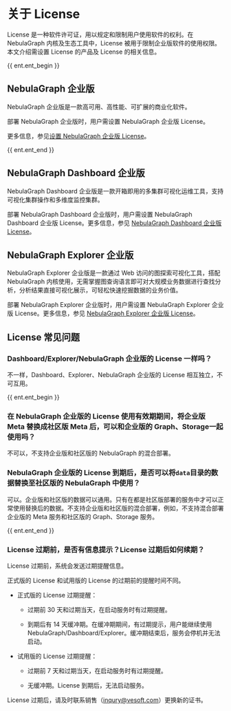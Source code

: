 # 关于 License

License 是一种软件许可证，用以规定和限制用户使用软件的权利。在 NebulaGraph 内核及生态工具中，License 被用于限制企业版软件的使用权限。本文介绍需设置 License 的产品及 License 的相关信息。

{{ ent.ent_begin }}
## NebulaGraph 企业版 

NebulaGraph 企业版是一款高可用、高性能、可扩展的商业化软件。

部署 NebulaGraph 企业版时，用户需设置 NebulaGraph 企业版 License。

更多信息，参见[设置 NebulaGraph 企业版 License](../4.deployment-and-installation/deploy-license.md)。

{{ ent.ent_end }}

## NebulaGraph Dashboard 企业版

NebulaGraph Dashboard 企业版是一款开箱即用的多集群可视化运维工具，支持可视化集群操作和多维度监控集群。

部署 NebulaGraph Dashboard 企业版时，用户需设置 NebulaGraph Dashboard 企业版 License。更多信息，参见 [NebulaGraph Dashboard 企业版 License](../nebula-dashboard-ent/11.dashboard-ent-license.md)。

## NebulaGraph Explorer 企业版

NebulaGraph Explorer 企业版是一款通过 Web 访问的图探索可视化工具，搭配 NebulaGraph 内核使用，无需掌握图查询语言即可对大规模业务数据进行查找分析，分析结果直接可视化展示，可轻松快速挖掘数据的业务价值。

部署 NebulaGraph Explorer 企业版时，用户需设置 NebulaGraph Explorer 企业版 License。更多信息，参见 [NebulaGraph Explorer 企业版 License](../nebula-explorer/deploy-connect/3.explorer-license.md)。

## License 常见问题

### Dashboard/Explorer/NebulaGraph 企业版的 License 一样吗？
                          
不一样，Dashboard、Explorer、NebulaGraph 企业版的 License 相互独立，不可互用。

{{ ent.ent_begin }}
### 在 NebulaGraph 企业版的 License 使用有效期期间，将企业版 Meta 替换成社区版 Meta 后，可以和企业版的 Graph、Storage一起使用吗？

不可以，不支持企业版和社区版的 NebulaGraph 的混合部署。

### NebulaGraph 企业版的 License 到期后，是否可以将`data`目录的数据替换至社区版的 NebulaGraph 中使用？

可以。企业版和社区版的数据可以通用。只有在都是社区版部署的服务中才可以正常使用替换后的数据。不支持企业版和社区版的混合部署，例如，不支持混合部署企业版的 Meta 服务和社区版的 Graph、Storage 服务。

{{ ent.ent_end }}

### License 过期前，是否有信息提示？License 过期后如何续期？

License 过期前，系统会发送过期提醒信息。

正式版的 License 和试用版的 License 的过期前的提醒时间不同。

- 正式版的 License 过期提醒：

  - 过期前 30 天和过期当天，在启动服务时有过期提醒。

  - 到期后有 14 天缓冲期。在缓冲期期间，有过期提示，用户能继续使用 NebulaGraph/Dashboard/Explorer。缓冲期结束后，服务会停机并无法启动。

- 试用版的 License 过期提醒：

  - 过期前 7 天和过期当天，在启动服务时有过期提醒。

  - 无缓冲期。License 到期后，无法启动服务。

License 过期后，请及时联系销售（[inqury@vesoft.com](mailto:inqury@vesoft.com)）更换新的证书。


